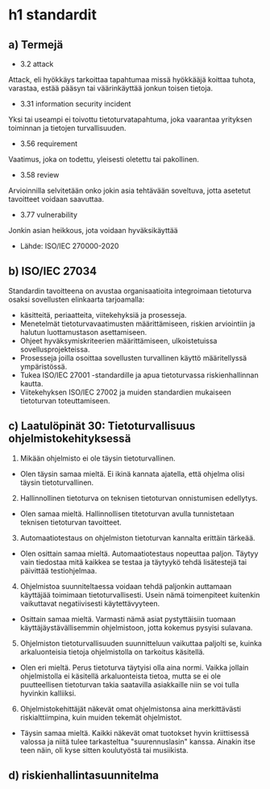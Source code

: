 # h1 standardit
## a) Termejä
* 3.2 attack

Attack, eli hyökkäys tarkoittaa tapahtumaa missä hyökkääjä koittaa tuhota, varastaa, estää pääsyn tai väärinkäyttää jonkun toisen tietoja.
* 3.31 information security incident

Yksi tai useampi ei toivottu tietoturvatapahtuma, joka vaarantaa yrityksen toiminnan ja tietojen turvallisuuden. 
* 3.56 requirement

Vaatimus, joka on todettu, yleisesti oletettu tai pakollinen.
* 3.58 review

Arvioinnilla selvitetään onko jokin asia tehtävään soveltuva, jotta asetetut tavoitteet voidaan saavuttaa. 

* 3.77 vulnerability

Jonkin asian heikkous, jota voidaan hyväksikäyttää

* Lähde: ISO/IEC 270000-2020

## b) ISO/IEC 27034
Standardin tavoitteena on avustaa organisaatioita integroimaan tietoturva osaksi sovellusten elinkaarta tarjoamalla:
* käsitteitä, periaatteita, viitekehyksiä ja prosesseja.
* Menetelmät tietoturvavaatimusten määrittämiseen, riskien arviointiin ja halutun luottamustason asettamiseen.
* Ohjeet hyväksymiskriteerien määrittämiseen, ulkoistetuissa sovellusprojekteissa.
* Prosesseja joilla osoittaa sovellusten turvallinen käyttö määritellyssä ympäristössä.
* Tukea ISO/IEC 27001 -standardille ja apua tietoturvassa riskienhallinnan kautta.
* Viitekehyksen ISO/IEC 27002 ja muiden standardien mukaiseen tietoturvan toteuttamiseen.

## c) Laatulöpinät 30: Tietoturvallisuus ohjelmistokehityksessä
1. Mikään ohjelmisto ei ole täysin tietoturvallinen.
* Olen täysin samaa mieltä. Ei ikinä kannata ajatella, että ohjelma olisi täysin tietoturvallinen.
2. Hallinnollinen tietoturva on teknisen tietoturvan onnistumisen edellytys.
* Olen samaa mieltä. Hallinnollisen titetoturvan avulla tunnistetaan teknisen tietoturvan tavoitteet.
3. Automaatiotestaus on ohjelmiston tietoturvan kannalta erittäin tärkeää.
* Olen osittain samaa mieltä. Automaatiotestaus nopeuttaa paljon. Täytyy vain tiedostaa mitä kaikkea se testaa ja täytyykö tehdä lisätestejä tai päivittää testiohjelmaa.
4. Ohjelmistoa suunniteltaessa voidaan tehdä paljonkin auttamaan käyttäjää toimimaan tietoturvallisesti. Usein nämä toimenpiteet kuitenkin vaikuttavat negatiivisesti käytettävyyteen.
* Osittain samaa mieltä. Varmasti nämä asiat pystyttäisiin tuomaan käyttäjäystävällisemmin ohjelmistoon, jotta kokemus pysyisi sulavana.
5. Ohjelmiston tietoturvallisuuden suunnitteluun vaikuttaa paljolti se, kuinka arkaluonteisia tietoja ohjelmistolla on tarkoitus käsitellä.
* Olen eri mieltä. Perus tietoturva täytyisi olla aina normi. Vaikka jollain ohjelmistolla ei käsitellä arkaluonteista tietoa, mutta se ei ole puutteellisen tietoturvan takia saatavilla asiakkaille niin se voi tulla hyvinkin kalliiksi.
6. Ohjelmistokehittäjät näkevät omat ohjelmistonsa aina merkittävästi riskialttiimpina, kuin muiden tekemät ohjelmistot.
* Täysin samaa mieltä. Kaikki näkevät omat tuotokset hyvin kriittisessä valossa ja niitä tulee tarkasteltua "suurennuslasin" kanssa. Ainakin itse teen näin, oli kyse sitten koulutyöstä tai musiikista. 
## d) riskienhallintasuunnitelma













